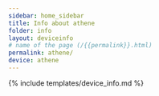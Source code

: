```yaml
---
sidebar: home_sidebar
title: Info about athene
folder: info
layout: deviceinfo
# name of the page (/{{permalink}}.html)
permalink: athene/
device: athene
---
```

{% include templates/device_info.md %}
